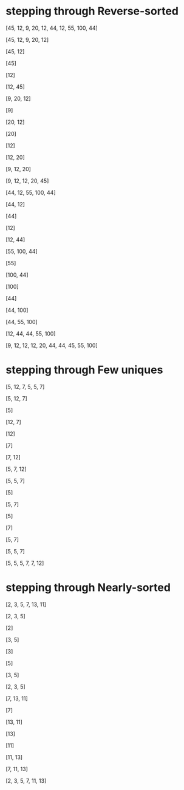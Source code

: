 # stepping through Reverse-sorted 

[45, 12, 9, 20, 12, 44, 12, 55, 100, 44]

[45, 12, 9, 20, 12]

[45, 12]

[45]

[12]

[12, 45]

[9, 20, 12]

[9]


[20, 12]

[20]

[12]

[12, 20]

[9, 12, 20]

[9, 12, 12, 20, 45]

[44, 12, 55, 100, 44]

[44, 12]

[44]

[12]

[12, 44]

[55, 100, 44]

[55]

[100, 44]

[100]

[44]

[44, 100]

[44, 55, 100]

[12, 44, 44, 55, 100]

[9, 12, 12, 12, 20, 44, 44, 45, 55, 100]



# stepping through Few uniques



[5, 12, 7, 5, 5, 7]

[5, 12, 7]

[5]

[12, 7]

[12]

[7]

[7, 12]

[5, 7, 12]

[5, 5, 7]

[5]


[5, 7]

[5]

[7]

[5, 7]

[5, 5, 7]

[5, 5, 5, 7, 7, 12]



# stepping through Nearly-sorted


[2, 3, 5, 7, 13, 11]

[2, 3, 5]

[2]

[3, 5]

[3]

[5]

[3, 5]

[2, 3, 5]

[7, 13, 11]

[7]

[13, 11]

[13]

[11]

[11, 13]

[7, 11, 13]


[2, 3, 5, 7, 11, 13]



